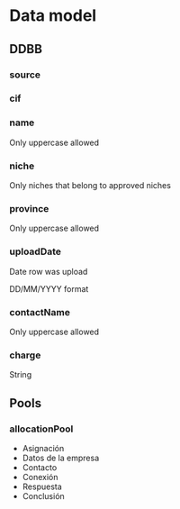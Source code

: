 # Data model

## DDBB

### source

### cif

### name

Only uppercase allowed

### niche

Only niches that belong to approved niches

### province

Only uppercase allowed

### uploadDate

Date row was upload

DD/MM/YYYY format

### contactName

Only uppercase allowed

### charge 

String




## Pools

### allocationPool

- Asignación
- Datos de la empresa
- Contacto
- Conexión
- Respuesta
- Conclusión